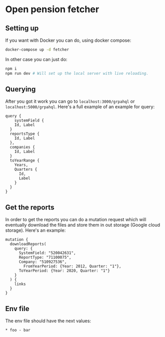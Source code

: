 # Open pension fetcher


## Setting up
If you want with Docker you can do, using docker compose:
```bash
docker-compose up -d fetcher
```
In other case you can just do:
```bash
npm i
npm run dev # Will set up the local server with live reloading.
```

## Querying
After you got it work you can go to `localhost:3000/grpahql` or `localhost:5000/grpahql`.
Here's a full example of an example for query:
```
query {
	systemField {
    Id, Label
  }
  reportsType {
    Id, Label
  },
  companies {
    Id, Label
  }
  toYearRange {
    Years,
    Quarters {
      Id,
      Label
    }
  } 
}
```

## Get the reports
In order to get the reports you can do a mutation request which will eventually download the files and store them in 
out storage (Google cloud storage). Here's an example:
```
mutation {
  downloadReports(
    query: {
      SystemField: "520042631",
      ReportType: "71100075",
      Company: "510927536",
    	FromYearPeriod: {Year: 2012, Quarter: "1"},
      ToYearPeriod: {Year: 2020, Quarter: "1"}
  	}
  ) {
    links
  }
}
``` 

## Env file
The env file should have the next values:

    * foo - bar 
